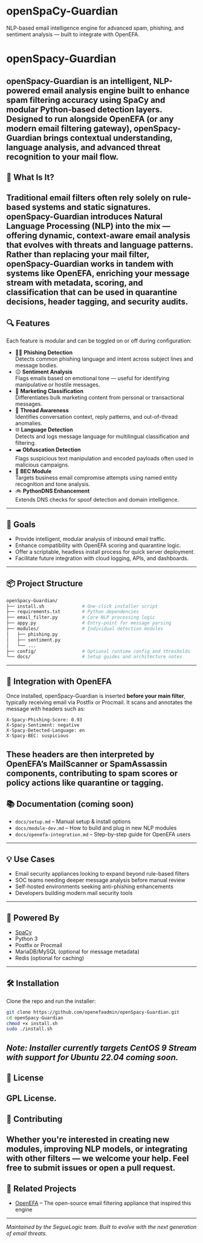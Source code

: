 # openSpaCy-Guardian
NLP-based email intelligence engine for advanced spam, phishing, and sentiment analysis — built to integrate with OpenEFA.
# openSpacy-Guardian
**openSpacy-Guardian** is an intelligent, NLP-powered email analysis engine built to enhance spam filtering accuracy using SpaCy and modular Python-based detection layers. Designed to run alongside OpenEFA (or any modern email filtering gateway), openSpacy-Guardian brings contextual understanding, language analysis, and advanced threat recognition to your mail flow.
---
## 🔧 What Is It?
Traditional email filters often rely solely on rule-based systems and static signatures. **openSpacy-Guardian** introduces Natural Language Processing (NLP) into the mix — offering dynamic, context-aware email analysis that evolves with threats and language patterns.
Rather than replacing your mail filter, openSpacy-Guardian works **in tandem with systems like OpenEFA**, enriching your message stream with metadata, scoring, and classification that can be used in quarantine decisions, header tagging, and security audits.
---
## 🔍 Features
Each feature is modular and can be toggled on or off during configuration:
- 🧑‍🧠 **Phishing Detection**  
  Detects common phishing language and intent across subject lines and message bodies.
- 😐 **Sentiment Analysis**  
  Flags emails based on emotional tone — useful for identifying manipulative or hostile messages.
- 📣 **Marketing Classification**  
  Differentiates bulk marketing content from personal or transactional messages.
- 🧵 **Thread Awareness**  
  Identifies conversation context, reply patterns, and out-of-thread anomalies.
- 🌐 **Language Detection**  
  Detects and logs message language for multilingual classification and filtering.
- 🛥️ **Obfuscation Detection**  
  Flags suspicious text manipulation and encoded payloads often used in malicious campaigns.
- 📧 **BEC Module**  
  Targets business email compromise attempts using named entity recognition and tone analysis.
- 🚲 **PythonDNS Enhancement**  
  Extends DNS checks for spoof detection and domain intelligence.
---
## 🚀 Goals
- Provide intelligent, modular analysis of inbound email traffic.
- Enhance compatibility with OpenEFA scoring and quarantine logic.
- Offer a scriptable, headless install process for quick server deployment.
- Facilitate future integration with cloud logging, APIs, and dashboards.
---
## 📦 Project Structure
```bash
openSpacy-Guardian/
├── install.sh              # One-click installer script
├── requirements.txt        # Python dependencies
├── email_filter.py         # Core NLP processing logic
├── appy.py                 # Entry-point for message parsing
├── modules/                # Individual detection modules
│   ├── phishing.py
│   ├── sentiment.py
│   └── ...
├── config/                 # Optional runtime config and thresholds
└── docs/                   # Setup guides and architecture notes
```
---
## 🔄 Integration with OpenEFA
Once installed, openSpacy-Guardian is inserted **before your main filter**, typically receiving email via Postfix or Procmail. It scans and annotates the message with headers such as:
```
X-Spacy-Phishing-Score: 0.93
X-Spacy-Sentiment: negative
X-Spacy-Detected-Language: en
X-Spacy-BEC: suspicious
```
These headers are then interpreted by OpenEFA’s MailScanner or SpamAssassin components, contributing to spam scores or policy actions like quarantine or tagging.
---
## 📚 Documentation (coming soon)
- `docs/setup.md` – Manual setup & install options
- `docs/module-dev.md` – How to build and plug in new NLP modules
- `docs/openefa-integration.md` – Step-by-step guide for OpenEFA users
---
## 💡 Use Cases
- Email security appliances looking to expand beyond rule-based filters
- SOC teams needing deeper message analysis before manual review
- Self-hosted environments seeking anti-phishing enhancements
- Developers building modern mail security tools
---
## 🧠 Powered By
- [SpaCy](https://spacy.io/)
- Python 3
- Postfix or Procmail
- MariaDB/MySQL (optional for message metadata)
- Redis (optional for caching)
---
## 🛠️ Installation
Clone the repo and run the installer:
```bash
git clone https://github.com/openefaadmin/openSpacy-Guardian.git
cd openSpacy-Guardian
chmod +x install.sh
sudo ./install.sh
```
*Note: Installer currently targets CentOS 9 Stream with support for Ubuntu 22.04 coming soon.*
---
## 📄 License
GPL License.
---
## 🤝 Contributing
Whether you're interested in creating new modules, improving NLP models, or integrating with other filters — we welcome your help. Feel free to submit issues or open a pull request.
---
## 🧰 Related Projects
- [OpenEFA](https://github.com/openefaadmin/eFa5) – The open-source email filtering appliance that inspired this engine
---
*Maintained by the SegueLogic team. Built to evolve with the next generation of email threats.*
